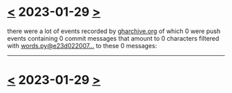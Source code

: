 # [<](2023-01-28.md) 2023-01-29 [>](2023-01-30.md)

there were a lot of events recorded by [gharchive.org](https://www.gharchive.org/) of which 0 were push events containing 0 commit messages that amount to 0 characters filtered with [words.py@e23d022007...](https://github.com/defgsus/good-github/blob/e23d022007992279f9bcb3a9fd40126629d787e2/src/words.py) to these 0 messages:



---

# [<](2023-01-28.md) 2023-01-29 [>](2023-01-30.md)

